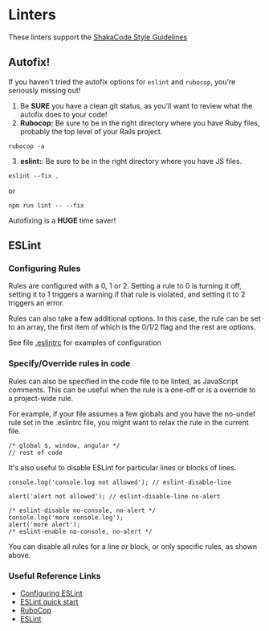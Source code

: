 # Linters

These linters support the [ShakaCode Style Guidelines](https://www.shakacode.com/react-on-rails/docs/misc/style/)

## Autofix!

If you haven't tried the autofix options for `eslint` and `rubocop`, you're seriously missing out!

1. Be **SURE** you have a clean git status, as you'll want to review what the autofix does to your code!
2. **Rubocop:** Be sure to be in the right directory where you have Ruby files, probably the top level of your Rails project.

```
rubocop -a
```

3. **eslint:**: Be sure to be in the right directory where you have JS files.

```
eslint --fix .
```

or

```
npm run lint -- --fix
```

Autofixing is a **HUGE** time saver!

## ESLint

### Configuring Rules

Rules are configured with a 0, 1 or 2. Setting a rule to 0 is turning it off, setting it to 1 triggers a warning if that rule is violated, and setting it to 2 triggers an error.

Rules can also take a few additional options. In this case, the rule can be set to an array, the first item of which is the 0/1/2 flag and the rest are options.

See file [.eslintrc](https://github.com/shakacode/react_on_rails/tree/master/.eslintrc) for examples of configuration

### Specify/Override rules in code

Rules can also be specified in the code file to be linted, as JavaScript comments. This can be useful when the rule is a one-off or is a override to a project-wide rule.

For example, if your file assumes a few globals and you have the no-undef rule set in the .eslintrc file, you might want to relax the rule in the current file.

```
/* global $, window, angular */
// rest of code
```

It's also useful to disable ESLint for particular lines or blocks of lines.

```
console.log('console.log not allowed'); // eslint-disable-line

alert('alert not allowed'); // eslint-disable-line no-alert

/* eslint-disable no-console, no-alert */
console.log('more console.log');
alert('more alert');
/* eslint-enable no-console, no-alert */
```

You can disable all rules for a line or block, or only specific rules, as shown above.

### Useful Reference Links

- [Configuring ESLint](http://eslint.org/docs/user-guide/configuring.html#configuring-rules)
- [ESLint quick start](http://untilfalse.com/eslint-quick-start/)
- [RuboCop](https://github.com/bbatsov/rubocop)
- [ESLint](http://eslint.org/)
